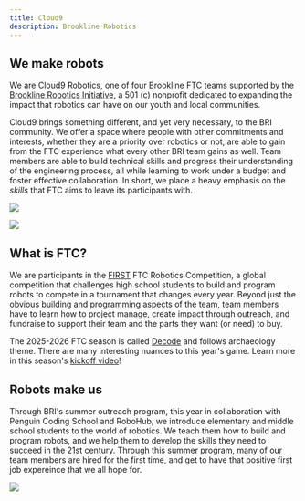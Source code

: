 ```yaml
---
title: Cloud9
description: Brookline Robotics
---
```

<div class="parted">
<div>

## We make robots

We are Cloud9 Robotics, one of four Brookline [FTC](https://www.firstinspires.org/robotics/ftc) teams supported by the [Brookline Robotics Initiative](https://www.brooklinerobotics.org/), a 501 (c) nonprofit dedicated to expanding the impact that robotics can have on our youth and local communities. 

Cloud9 brings something different, and yet very necessary, to the BRI community. We offer a space where people with other commitments and interests, whether they are a priority over robotics or not, are able to gain from the FTC experience what every other BRI team gains as well. Team members are able to build technical skills and progress their understanding of the engineering process, all while learning to work under a budget and foster effective collaboration. In short, we place a heavy emphasis on the *skills* that FTC aims to leave its participants with.

</div>

![](media/team-photo-temporary.jpg)

</div>

<div class="parted">

![](media/decode-logo-for-c9-web.jpg)

<div>

## What is FTC?

We are participants in the [FIRST](https://www.firstinspires.org/) FTC Robotics Competition, a global competition that challenges high school students to build and program robots to compete in a tournament that changes every year. Beyond just the obvious building and programming aspects of the team, team members have to learn how to project manage, create impact through outreach, and fundraise to support their team and the parts they want (or need) to buy. 

The 2025-2026 FTC season is called [Decode](https://www.firstinspires.org/robotics/ftc/game-and-season) and follows archaeology theme. There are many interesting nuances to this year's game. Learn more in this season's [kickoff video](https://www.youtube.com/watch?v=tRlcAwgMx5Q)!

</div>
</div>

<div class="parted">
<div>


## Robots make us

Through BRI's summer outreach program, this year in collaboration with Penguin Coding School and RoboHub, we introduce elementary and middle school students to the world of robotics. We teach them how to build and program robots, and we help them to develop the skills they need to succeed in the 21st century. Through this summer program, many of our team members are hired for the first time, and get to have that positive first job expereince that we all hope for.

</div>

![](media/untitled-design.png)

</div>
